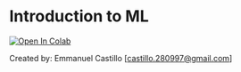 
# Introduction to ML
[![Open In Colab](https://colab.research.google.com/assets/colab-badge.svg)]([https://colab.research.google.com/github/ecastillot/EQViewer/blob/master/examples/1_shape.ipynb](https://github.com/ecastillot/AI_examples/blob/master/Introduction_to_ML_Basics.ipynb))

Created by: Emmanuel Castillo [castillo.280997@gmail.com]
